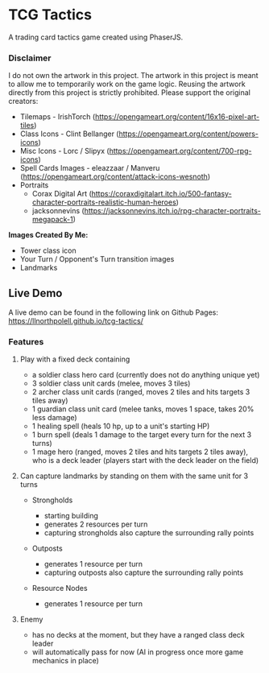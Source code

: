 # TCG Tactics
A trading card tactics game created using PhaserJS. 

### Disclaimer
I do not own the artwork in this project. The artwork in this project is meant to allow me to temporarily work on the game logic. Reusing the artwork directly from this project is strictly prohibited. Please support the original creators:

- Tilemaps - IrishTorch (https://opengameart.org/content/16x16-pixel-art-tiles)
- Class Icons - Clint Bellanger (https://opengameart.org/content/powers-icons) 
- Misc Icons - Lorc / Slipyx (https://opengameart.org/content/700-rpg-icons)
- Spell Cards Images - eleazzaar / Manveru (https://opengameart.org/content/attack-icons-wesnoth)
- Portraits 
    - Corax Digital Art (https://coraxdigitalart.itch.io/500-fantasy-character-portraits-realistic-human-heroes)
    - jacksonnevins (https://jacksonnevins.itch.io/rpg-character-portraits-megapack-1)



**Images Created By Me:**
- Tower class icon 
- Your Turn / Opponent's Turn transition images 
- Landmarks



## Live Demo
A live demo can be found in the following link on Github Pages:
https://llnorthpolell.github.io/tcg-tactics/ 

### Features
1. Play with a fixed deck containing
    - a soldier class hero card (currently does not do anything unique yet)
    - 3 soldier class unit cards (melee, moves 3 tiles)
    - 2 archer class unit cards (ranged, moves 2 tiles and hits targets 3 tiles away)
    - 1 guardian class unit card (melee tanks, moves 1 space, takes 20% less damage)
    - 1 healing spell (heals 10 hp, up to a unit's starting HP)
    - 1 burn spell (deals 1 damage to the target every turn for the next 3 turns)
    - 1 mage hero (ranged, moves 2 tiles and hits targets 2 tiles away), who is a deck leader (players start with the deck leader on the field)

2. Can capture landmarks by standing on them with the same unit for 3 turns
    - Strongholds 
        - starting building
        - generates 2 resources per turn
        - capturing strongholds also capture the surrounding rally points

    - Outposts
        - generates 1 resource per turn
        - capturing outposts also capture the surrounding rally points

    - Resource Nodes
        - generates 1 resource per turn
    

3. Enemy 
    - has no decks at the moment, but they have a ranged class deck leader
    - will automatically pass for now (AI in progress once more game mechanics in place)
